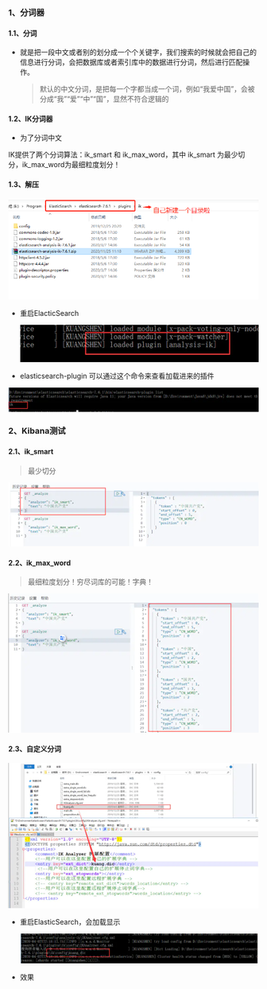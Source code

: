 ### 1、分词器

#### 1.1、分词

- 就是把一段中文或者别的划分成一个个关键字，我们搜索的时候就会把自己的信息进行分词，会把数据库或者索引库中的数据进行分词，然后进行匹配操作。

  > 默认的中文分词，是把每一个字都当成一个词，例如“我爱中国”，会被分成“我”“爱”“中”“国”，显然不符合逻辑的

#### 1.2、IK分词器

- 为了分词中文

IK提供了两个分词算法：ik_smart 和 ik_max_word，其中 ik_smart 为最少切分，ik_max_word为最细粒度划分！

#### 1.3、解压

![1606998437419](../../../image/1606998437419.png)

- 重启ElacticSearch

  ![1606998469562](../../../image/1606998469562.png)

- elasticsearch-plugin 可以通过这个命令来查看加载进来的插件

![1606998517890](../../../image/1606998517890.png)

### 2、Kibana测试

#### 2.1、ik_smart

> 最少切分

![1606998572789](../../../image/1606998572789.png)

#### 2.2、ik_max_word

> 最细粒度划分！穷尽词库的可能！字典！

![1606998610247](../../../image/1606998610247.png)

#### 2.3、自定义分词

![1606998659331](../../../image/1606998659331.png)

- 重启ElasticSearch，会加载显示

  ![1606998689112](../../../image/1606998689112.png)

- 效果

